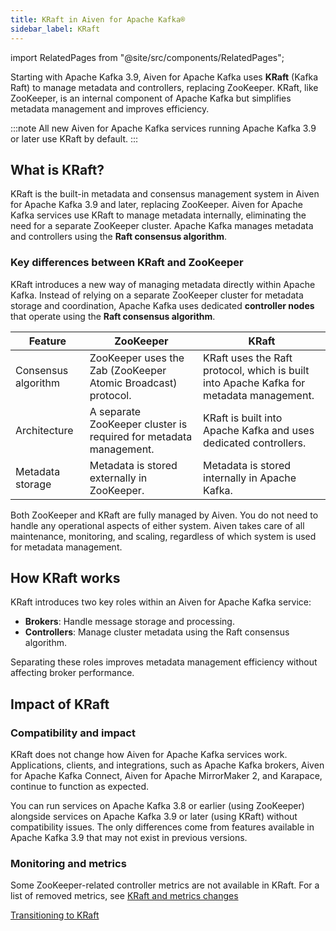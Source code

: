```yaml
---
title: KRaft in Aiven for Apache Kafka®
sidebar_label: KRaft
---
```


import RelatedPages from "@site/src/components/RelatedPages";

Starting with Apache Kafka 3.9, Aiven for Apache Kafka uses **KRaft** (Kafka Raft) to manage metadata and controllers, replacing ZooKeeper.
KRaft, like ZooKeeper, is an internal component of Apache Kafka but simplifies
metadata management and improves efficiency.

:::note
All new Aiven for Apache Kafka services running Apache Kafka 3.9 or later use KRaft
by default.
:::

## What is KRaft?

KRaft is the built-in metadata and consensus management system in Aiven for Apache Kafka
3.9 and later, replacing ZooKeeper. Aiven for Apache Kafka services use KRaft to
manage metadata internally, eliminating the need for a separate ZooKeeper cluster.
Apache Kafka manages metadata and controllers using the **Raft consensus algorithm**.

### Key differences between KRaft and ZooKeeper

KRaft introduces a new way of managing metadata directly within Apache Kafka. Instead
of relying on a separate ZooKeeper cluster for metadata storage and coordination,
Apache Kafka uses dedicated **controller nodes** that operate using
the **Raft consensus algorithm**.

| Feature              | ZooKeeper                                        | KRaft                                      |
|----------------------|------------------------------------------------|--------------------------------------------|
| Consensus algorithm | ZooKeeper uses the Zab (ZooKeeper Atomic Broadcast) protocol. | KRaft uses the Raft protocol, which is built into Apache Kafka for metadata management. |
| Architecture      | A separate ZooKeeper cluster is required for metadata management. | KRaft is built into Apache Kafka and uses dedicated controllers. |
| Metadata storage  | Metadata is stored externally in ZooKeeper. | Metadata is stored internally in Apache Kafka. |

Both ZooKeeper and KRaft are fully managed by Aiven. You do not need to handle any
operational aspects of either system. Aiven takes care of all maintenance, monitoring,
and scaling, regardless of which system is used for metadata management.

## How KRaft works

KRaft introduces two key roles within an Aiven for Apache Kafka service:

- **Brokers**: Handle message storage and processing.
- **Controllers**: Manage cluster metadata using the Raft consensus algorithm.

Separating these roles improves metadata management efficiency without affecting broker
performance.

## Impact of KRaft

### Compatibility and impact

KRaft does not change how Aiven for Apache Kafka services work. Applications, clients,
and integrations, such as Apache Kafka brokers, Aiven for Apache Kafka Connect,
Aiven for Apache MirrorMaker 2, and Karapace, continue to function as expected.

You can run services on Apache Kafka 3.8 or earlier (using ZooKeeper) alongside services
on Apache Kafka 3.9 or later (using KRaft) without compatibility issues. The only
differences come from features available in Apache Kafka 3.9 that may not exist in
previous versions.

### Monitoring and metrics

Some ZooKeeper-related controller metrics are not available in KRaft. For a list of
removed metrics, see [KRaft and metrics changes](/docs/products/kafka/reference/kafka-metrics-prometheus#kraft-mode-and-metrics-changes)

<RelatedPages/>

[Transitioning to KRaft](/docs/products/kafka/concepts/upgrade-procedure#transitioning-to-kraft)

